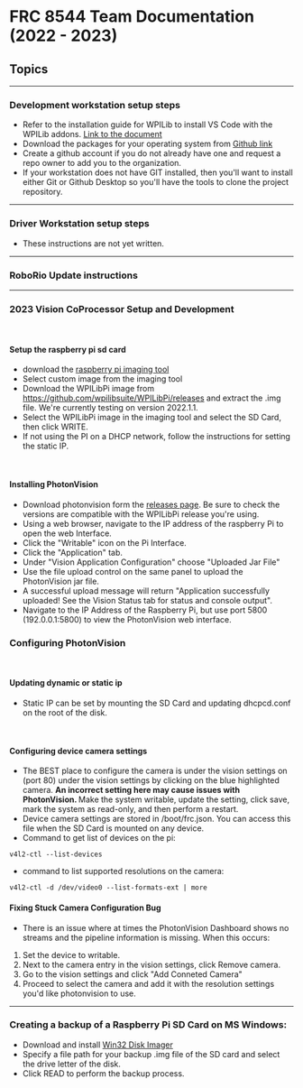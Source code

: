 # FRC 8544 Team Documentation (2022 - 2023)

## Topics
---
### Development workstation setup steps

* Refer to the installation guide for WPILib to install VS Code with the WPILib addons. [Link to the document](https://docs.wpilib.org/en/stable/docs/zero-to-robot/step-2/wpilib-setup.html)
* Download the packages for your operating system from [Github link](https://github.com/wpilibsuite/allwpilib/releases)
* Create a github account if you do not already have one and request a repo owner to add you to the organization.
* If your workstation does not have GIT installed, then you'll want to install either Git or Github Desktop so you'll have the tools to clone the project repository.
---
### Driver Workstation setup steps

* These instructions are not yet written.
---
### RoboRio Update instructions

---
### 2023 Vision CoProcessor Setup and Development
<br>

#### Setup the raspberry pi sd card
* download the [raspberry pi imaging tool](https://www.raspberrypi.com/software/)
* Select custom image from the imaging tool
* Download the WPILibPi image from https://github.com/wpilibsuite/WPILibPi/releases and extract the .img file.  We're currently testing on version 2022.1.1.
* Select the WPILibPi image in the imaging tool and select the SD Card, then click WRITE.
* If not using the PI on a DHCP network, follow the instructions for setting the static IP.

<br>

#### Installing PhotonVision
* Download photonvision form the [releases page](https://github.com/PhotonVision/photonvision/releases). Be sure to check the versions are compatible with the WPILibPi release you're using.
* Using a web browser, navigate to the IP address of the raspberry Pi to open the web Interface.
* Click the "Writable" icon on the Pi Interface.
* Click the "Application" tab.
* Under "Vision Application Configuration" choose "Uploaded Jar File"
* Use the file upload control on the same panel to upload the PhotonVision jar file.
* A successful upload message will return "Application successfully uploaded! See the Vision Status tab for status and console output".
* Navigate to the IP Address of the Raspberry Pi, but use port 5800 (192.0.0.1:5800) to view the PhotonVision web interface.

### Configuring PhotonVision

<br>

#### Updating dynamic or static ip
* Static IP can be set by mounting the SD Card and updating dhcpcd.conf on the root of the disk.

<br>

#### Configuring device camera settings
* The BEST place to configure the camera is under the vision settings on (port 80) under the vision settings by clicking on the blue highlighted camera. <b>An incorrect setting here may cause issues with PhotonVision. </b>Make the system writable, update the setting, click save, mark the system as read-only, and then perform a restart.
* Device camera settings are stored in /boot/frc.json.  You can access this file when the SD Card is mounted on any device.
* Command to get list of devices on the pi:
```
v4l2-ctl --list-devices
```
* command to list supported resolutions on the camera:
```
v4l2-ctl -d /dev/video0 --list-formats-ext | more

```

#### Fixing Stuck Camera Configuration Bug
* There is an issue where at times the PhotonVision Dashboard shows no streams and the pipeline information is missing. When this occurs:<br>
1. Set the device to writable.
2. Next to the camera entry in the vision settings, click Remove camera.
3. Go to the vision settings and click "Add Conneted Camera"
4. Proceed to select the camera and add it with the resolution settings you'd like photonvision to use.


---
### Creating a backup of a Raspberry Pi SD Card on MS Windows:
* Download and install [Win32 Disk Imager](https://sourceforge.net/projects/win32diskimager/)
* Specify a file path for your backup .img file of the SD card and select the drive letter of the disk. 
* Click READ to perform the backup process.